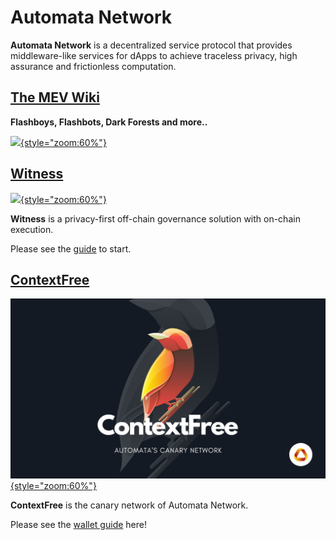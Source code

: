 # Automata Network

**Automata Network** is a decentralized service protocol that provides middleware-like services for dApps to achieve traceless privacy, high assurance and frictionless computation.


## [**The MEV Wiki**](./mev/introduction.md)

**Flashboys, Flashbots, Dark Forests and more..**

[![](./assets/mev_wiki.png){style="zoom:60%"}](./mev/introduction.md)
## [**Witness**](./witness/introduction.md)

[![](./assets/witness.png){style="zoom:60%"}](./witness/introduction.md)

**Witness** is a privacy-first off-chain governance solution with on-chain execution.

Please see the [guide](./witness/introduction.md) to start.

## [**ContextFree**](./canarynet/getstarted/introduction.md)
[![](./assets/canary.png){style="zoom:60%"}](./canarynet/getstarted/introduction.md)

**ContextFree** is the canary network of Automata Network.

Please see the [wallet guide](./canarynet/userguide/setupwallet.md) here!

<!-- 
## Links

* [Website](https://www.ata.network/)
* [Witness](https://witness.ata.network/)
* [Dashboard](https://d.ata.network/)
* [Faucet](https://faucet.ata.network) -->
